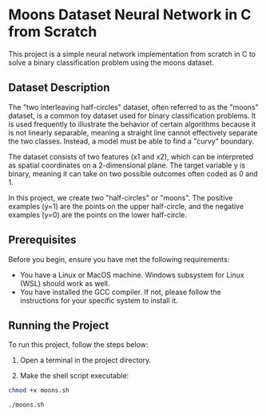 # Moons Dataset Neural Network in C from Scratch

This project is a simple neural network implementation from scratch in C to solve a binary classification problem using the moons dataset.

## Dataset Description

The "two interleaving half-circles" dataset, often referred to as the "moons" dataset, is a common toy dataset used for binary classification problems. It is used frequently to illustrate the behavior of certain algorithms because it is not linearly separable, meaning a straight line cannot effectively separate the two classes. Instead, a model must be able to find a "curvy" boundary.

The dataset consists of two features (x1 and x2), which can be interpreted as spatial coordinates on a 2-dimensional plane. The target variable y is binary, meaning it can take on two possible outcomes often coded as 0 and 1.

In this project, we create two "half-circles" or "moons". The positive examples (y=1) are the points on the upper half-circle, and the negative examples (y=0) are the points on the lower half-circle.

## Prerequisites

Before you begin, ensure you have met the following requirements:

* You have a Linux or MacOS machine. Windows subsystem for Linux (WSL) should work as well.
* You have installed the GCC compiler. If not, please follow the instructions for your specific system to install it.

## Running the Project

To run this project, follow the steps below:

1. Open a terminal in the project directory.

2. Make the shell script executable:

```bash
chmod +x moons.sh
```
```bash
./moons.sh
```
